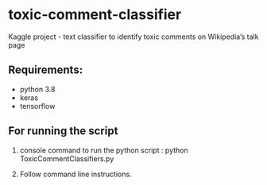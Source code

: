 # toxic-comment-classifier
Kaggle project - text classifier to identify toxic comments on Wikipedia’s talk page

## Requirements:
- python 3.8
- keras
- tensorflow

## For running the script
1. console command to run the python script :
	python ToxicCommentClassifiers.py

2. Follow command line instructions.
